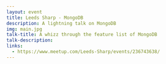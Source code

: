 ```yaml
---
layout: event
title: Leeds Sharp - MongoDB
description: A lightning talk on MongoDB
img: main.jpg
talk-title: A whizz through the feature list of MongoDB
talk-description:
links:
  - https://www.meetup.com/Leeds-Sharp/events/236743638/
---
```


